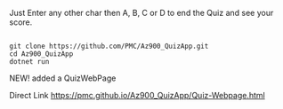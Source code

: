 Just Enter any other char then A, B, C or D to end the Quiz and see your score.


<code>
git clone https://github.com/PMC/Az900_QuizApp.git
cd Az900_QuizApp
dotnet run
</code>



NEW! added a QuizWebPage

Direct Link https://pmc.github.io/Az900_QuizApp/Quiz-Webpage.html
